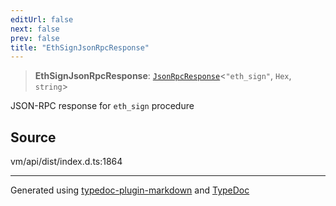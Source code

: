 ```yaml
---
editUrl: false
next: false
prev: false
title: "EthSignJsonRpcResponse"
---
```


> **EthSignJsonRpcResponse**: [`JsonRpcResponse`](/generated/type-aliases/jsonrpcresponse/)\<`"eth_sign"`, `Hex`, `string`\>

JSON-RPC response for `eth_sign` procedure

## Source

vm/api/dist/index.d.ts:1864

***
Generated using [typedoc-plugin-markdown](https://www.npmjs.com/package/typedoc-plugin-markdown) and [TypeDoc](https://typedoc.org/)
